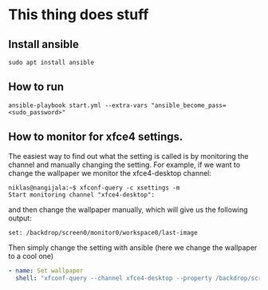 # This thing does stuff


## Install ansible
```console
sudo apt install ansible
```

## How to run
```console
ansible-playbook start.yml --extra-vars "ansible_become_pass=<sudo_password>"
```

## How to monitor for xfce4 settings.
The easiest way to find out what the setting is called is by monitoring the channel and manually changing the setting. For example, if we want to change the wallpaper we monitor the xfce4-desktop channel:

```console
niklas@nangijala:~$ xfconf-query -c xsettings -m
Start monitoring channel "xfce4-desktop":
```
 and then change the wallpaper manually, which will give us the following output:
 ```console
set: /backdrop/screen0/monitor0/workspace0/last-image
```

Then simply change the setting with ansible (here we change the wallpaper to a cool one)
```yaml
- name: Set wallpaper
  shell: "xfconf-query --channel xfce4-desktop --property /backdrop/screen0/monitor0/workspace0/last-image --set /home/{{user}}/Pictures/wallpaper/wallpaper.jpg"
```